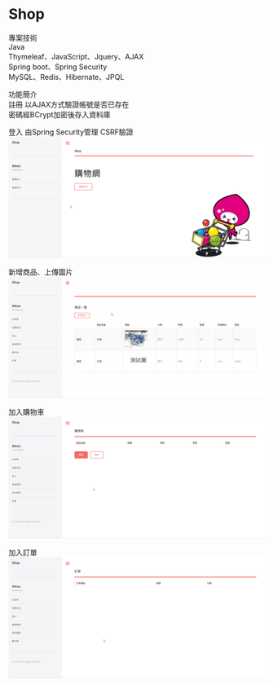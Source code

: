 # Shop

專案技術  
Java  
Thymeleaf、JavaScript、Jquery、AJAX  
Spring boot、Spring Security  
MySQL、Redis、Hibernate、JPQL

功能簡介  
註冊
以AJAX方式驗證帳號是否已存在  
密碼經BCrypt加密後存入資料庫

登入
由Spring Security管理
CSRF驗證
![image](demonstration/registerLogin.gif)

新增商品、上傳圖片
![image](demonstration/uploadImage.gif)

加入購物車
![image](demonstration/addCart.gif)

加入訂單
![image](demonstration/addOrder.gif)
